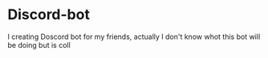 # Discord-bot
I creating Doscord bot for my friends, actually I don't know whot this bot will be doing but is coll
